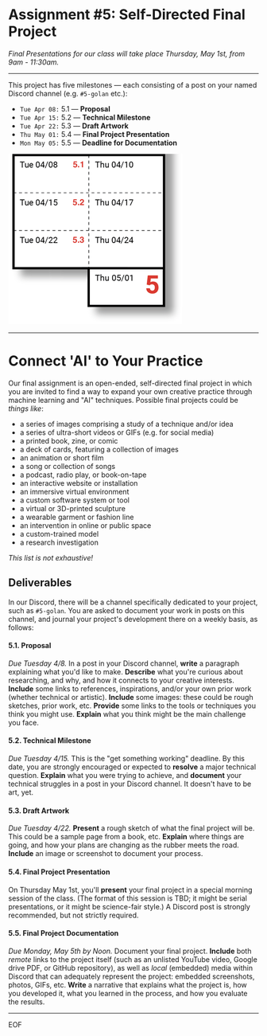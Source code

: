 # Assignment #5: Self-Directed Final Project

*Final Presentations for our class will take place Thursday, May 1st, from 9am - 11:30am.* 

---

This project has five milestones — each consisting of a post on your named Discord channel (e.g. `#5-golan` etc.):

* `Tue Apr 08:` 5.1 — **Proposal**
* `Tue Apr 15:` 5.2 — **Technical Milestone**
* `Tue Apr 22:` 5.3 — **Draft Artwork**
* `Thu May 01:` 5.4 — **Final Project Presentation**
* `Mon May 05:` 5.5 — **Deadline for Documentation**

![final_project_schedule.png](img/final_project_schedule.png)

---

# Connect 'AI' to Your Practice

Our final assignment is an open-ended, self-directed final project in which you are invited to find a way to expand your own creative practice through machine learning and "AI" techniques. Possible final projects could be *things like*: 

* a series of images comprising a study of a technique and/or idea
* a series of ultra-short videos or GIFs (e.g. for social media)
* a printed book, zine, or comic
* a deck of cards, featuring a collection of images
* an animation or short film
* a song or collection of songs
* a podcast, radio play, or book-on-tape
* an interactive website or installation
* an immersive virtual environment
* a custom software system or tool
* a virtual or 3D-printed sculpture
* a wearable garment or fashion line
* an intervention in online or public space
* a custom-trained model
* a research investigation

*This list is not exhaustive!*

## Deliverables

In our Discord, there will be a channel specifically dedicated to your project, such as `#5-golan`. You are asked to document your work in posts on this channel, and journal your project's development there on a weekly basis, as follows:

#### 5.1. Proposal 
*Due Tuesday 4/8.* In a post in your Discord channel, **write** a paragraph explaining what you'd like to make. **Describe** what you're curious about researching, and why, and how it connects to your creative interests. **Include** some links to references, inspirations, and/or your own prior work (whether technical or artistic). **Include** some images: these could be rough sketches, prior work, etc. **Provide** some links to the tools or techniques you think you might use. **Explain** what you think might be the main challenge you face.

#### 5.2. Technical Milestone
*Due Tuesday 4/15.* This is the "get something working" deadline. By this date, you are strongly encouraged or expected to **resolve** a major technical question. **Explain** what you were trying to achieve, and **document** your technical struggles in a post in your Discord channel. It doesn't have to be art, yet. 

#### 5.3. Draft Artwork
*Due Tuesday 4/22.* **Present** a rough sketch of what the final project will be. This could be a sample page from a book, etc. **Explain** where things are going, and how your plans are changing as the rubber meets the road. **Include** an image or screenshot to document your process. 

#### 5.4. Final Project Presentation
On Thursday May 1st, you'll **present** your final project in a special morning session of the class. (The format of this session is TBD; it might be serial presentations, or it might be science-fair style.) A Discord post is strongly recommended, but not strictly required. 

#### 5.5. Final Project Documentation
*Due Monday, May 5th by Noon.* Document your final project. **Include** both *remote* links to the project itself (such as an unlisted YouTube video, Google drive PDF, or GitHub repository), as well as *local* (embedded) media within Discord that can adequately represent the project: embedded screenshots, photos, GIFs, etc. **Write** a narrative that explains what the project is, how you developed it, what you learned in the process, and how you evaluate the results. 

---

EOF